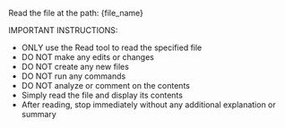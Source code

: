 Read the file at the path: {file_name}

IMPORTANT INSTRUCTIONS:
- ONLY use the Read tool to read the specified file
- DO NOT make any edits or changes
- DO NOT create any new files
- DO NOT run any commands
- DO NOT analyze or comment on the contents
- Simply read the file and display its contents
- After reading, stop immediately without any additional explanation or summary